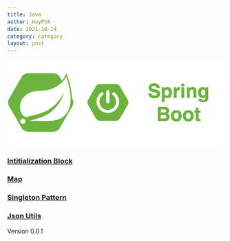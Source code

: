 ```yaml
---
title: Java
author: HuyPVA
date: 2021-10-14
category: category
layout: post
---
```


<div align="center">
    <img src="../assets/images/spring_boot_icon.png"/>
</div>

### [Intitialization Block](../java/initialization-block)

### [Map](./java/map)

### [Singleton Pattern](./java/singleton-attern)

### [Json Utils](./java/java-json-utils)

Version 0.0.1